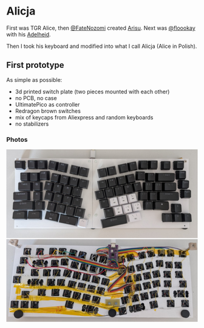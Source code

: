 # Alicja

First was TGR Alice, then [@FateNozomi](https://github.com/FateNozomi) created [Arisu](https://github.com/FateNozomi/arisu-pcb).
Next was [@floookay](https://github.com/floookay) with his [Adelheid](https://github.com/floookay/adelheid).

Then I took his keyboard and modified into what I call Alicja (Alice in Polish).


## First prototype

As simple as possible:
- 3d printed switch plate (two pieces mounted with each other)
- no PCB, no case
- UltimatePico as controller
- Redragon brown switches
- mix of keycaps from Aliexpress and random keyboards
- no stabilizers

### Photos

![alicja](/alicja/images/2025-03-31.jpg)
![bottom](/alicja/images/prototype-bottom.jpg)
